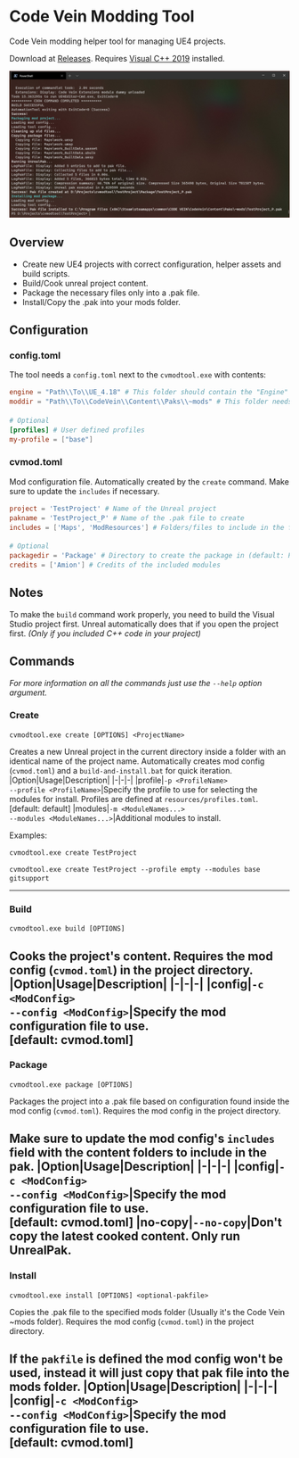 # Code Vein Modding Tool
Code Vein modding helper tool for managing UE4 projects.

Download at [Releases](https://github.com/AmionSky/cvmodtool/releases). Requires [Visual C++ 2019](https://support.microsoft.com/en-us/help/2977003/the-latest-supported-visual-c-downloads) installed.

![showace](https://github.com/AmionSky/cvmodtool/blob/master/readmeres/cvmodtool.jpg?raw=true)

## Overview
- Create new UE4 projects with correct configuration, helper assets and build scripts.
- Build/Cook unreal project content.
- Package the necessary files only into a .pak file.
- Install/Copy the .pak into your mods folder.

## Configuration

### config.toml
The tool needs a `config.toml` next to the `cvmodtool.exe` with contents:
```toml
engine = "Path\\To\\UE_4.18" # This folder should contain the "Engine" directory
moddir = "Path\\To\\CodeVein\\Content\\Paks\\~mods" # This folder needs to exist

# Optional
[profiles] # User defined profiles
my-profile = ["base"]
```

### cvmod.toml
Mod configuration file. Automatically created by the `create` command. Make sure to update the `includes` if necessary.
```toml
project = 'TestProject' # Name of the Unreal project
pakname = 'TestProject_P' # Name of the .pak file to create
includes = ['Maps', 'ModResources'] # Folders/files to include in the final package

# Optional
packagedir = 'Package' # Directory to create the package in (default: Package)
credits = ['Amion'] # Credits of the included modules
```

## Notes
To make the `build` command work properly, you need to build the Visual Studio project first. Unreal automatically does that if you open the project first. *(Only if you included C++ code in your project)*

## Commands
*For more information on all the commands just use the `--help` option argument.*

### **Create**
    cvmodtool.exe create [OPTIONS] <ProjectName>
Creates a new Unreal project in the current directory inside a folder with an identical name of the project name. Automatically creates mod config (`cvmod.toml`) and a `build-and-install.bat` for quick iteration.
|Option|Usage|Description|
|-|-|-|
|profile|`-p <ProfileName>`<br>`--profile <ProfileName>`|Specify the profile to use for selecting the modules for install. Profiles are defined at `resources/profiles.toml`.<br>[default: default]
|modules|`-m <ModuleNames...>`<br>`--modules <ModuleNames...>`|Additional modules to install.

Examples:
```
cvmodtool.exe create TestProject
```
```
cvmodtool.exe create TestProject --profile empty --modules base gitsupport
```
---

### **Build**
    cvmodtool.exe build [OPTIONS]
Cooks the project's content. Requires the mod config (`cvmod.toml`) in the project directory.
|Option|Usage|Description|
|-|-|-|
|config|`-c <ModConfig>`<br>`--config <ModConfig>`|Specify the mod configuration file to use.<br>[default: cvmod.toml]
---

### **Package**
    cvmodtool.exe package [OPTIONS]
Packages the project into a .pak file based on configuration found inside the mod config (`cvmod.toml`). Requires the mod config in the project directory.

Make sure to update the mod config's `includes` field with the content folders to include in the pak.
|Option|Usage|Description|
|-|-|-|
|config|`-c <ModConfig>`<br>`--config <ModConfig>`|Specify the mod configuration file to use.<br>[default: cvmod.toml]
|no-copy|`--no-copy`|Don't copy the latest cooked content. Only run UnrealPak.
---

### **Install**
    cvmodtool.exe install [OPTIONS] <optional-pakfile>
Copies the .pak file to the specified mods folder (Usually it's the Code Vein ~mods folder). Requires the mod config (`cvmod.toml`) in the project directory.

If the `pakfile` is defined the mod config won't be used, instead it will just copy that pak file into the mods folder.
|Option|Usage|Description|
|-|-|-|
|config|`-c <ModConfig>`<br>`--config <ModConfig>`|Specify the mod configuration file to use.<br>[default: cvmod.toml]
---

